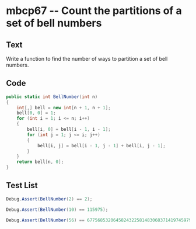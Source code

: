 # mbcp67 -- Count the partitions of a set of bell numbers

## Text

Write a function to find the number of ways to partition a set of bell numbers.

## Code

```csharp
public static int BellNumber(int n)   
{   
    int[,] bell = new int[n + 1, n + 1];   
    bell[0, 0] = 1;   
    for (int i = 1; i <= n; i++)   
    {   
        bell[i, 0] = bell[i - 1, i - 1];   
        for (int j = 1; j <= i; j++)   
        {   
            bell[i, j] = bell[i - 1, j - 1] + bell[i, j - 1];   
        }   
    }   
    return bell[n, 0];   
}
```

## Test List

```csharp
Debug.Assert(BellNumber(2) == 2);
```

```csharp
Debug.Assert(BellNumber(10) == 115975);
```

```csharp
Debug.Assert(BellNumber(56) == 6775685320645824322581483068371419745979053216268760300);
```
